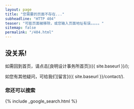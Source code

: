 ```yaml
---
layout: page
title: "您需要的页面不存在..."
subheadline: "HTTP 404"
teaser: "可能页面被移除，或您输入页面地址有误。。。。。"
sitemap: false
permalink: "/404.html"
---
```

## 没关系!

如需回到首页，请点击[良明设计事务所首页]({{ site.baseurl }}/);  

如您有其他疑问，可给我们[留言]({{ site.baseurl }}/contact/).

### 您还可以搜索

{% include _google_search.html %}
